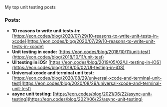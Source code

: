 My top unit testing posts<!--more-->

### Posts:
- **10 reasons to write unit tests-in:** [https://eon.codes/blog/2020/07/29/10-reasons-to-write-unit-tests-in-xcode](https://eon.codes/blog/2020/07/29/10-reasons-to-write-unit-tests-in-xcode)
- **Unit testing in xcode:** [https://eon.codes/blog/2018/10/11/unit-test](https://eon.codes/blog/2018/10/11/unit-test)  
- **UI testing in iOS:** [https://eon.codes/blog/2019/05/02/UI-testing-in-iOS](https://eon.codes/blog/2019/05/02/UI-testing-in-iOS)
- **Universal xcode and terminal unit test:** [https://eon.codes/blog/2020/08/29/universal-xcode-and-terminal-unit-test](https://eon.codes/blog/2020/08/29/universal-xcode-and-terminal-unit-test)
- **async unit testing:** [https://eon.codes/blog/2021/06/22/async-unit-testing](https://eon.codes/blog/2021/06/22/async-unit-testing)
